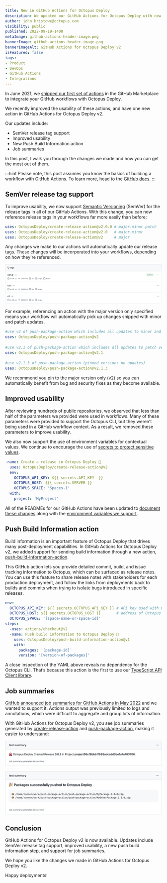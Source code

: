 ```yaml
---
title: New in GitHub Actions for Octopus Deploy
description: We updated our GitHub Actions for Octopus Deploy with new features and to improve usability. Learn more.
author: john.bristowe@octopus.com
visibility: public
published: 2022-09-19-1400
metaImage: github-actions-header-image.png
bannerImage: github-actions-header-image.png
bannerImageAlt: GitHub Actions for Octopus Deploy v2
isFeatured: false
tags:
- Product
- DevOps
- GitHub Actions
- Integrations
---
```


In June 2021, we [shipped our first set of actions](https://octopus.com/blog/github-actions-for-octopus-deploy) in the GitHub Marketplace to integrate your GitHub workflows with Octopus Deploy. 

We recently improved the usability of these actions, and have one new action in GitHub Actions for Octopus Deploy v2. 

Our updates include:

- SemVer release tag support
- Improved usability 
- New Push Build Information action
- Job summaries

In this post, I walk you through the changes we made and how you can get the most out of them. 

:::hint
Please note, this post assumes you know the basics of building a workflow with GitHub Actions. To learn more, head to the [GitHub docs](https://docs.github.com/en/actions/learn-github-actions).
:::

## SemVer release tag support

To improve usability, we now support [Semantic Versioning](https://semver.org/) (SemVer) for the release tags in all of our GitHub Actions. With this change, you can now reference release tags in your workflows far more easily than before:

```yaml
uses: OctopusDeploy/create-release-action@v2.0.0 # major.minor.patch
uses: OctopusDeploy/create-release-action@v2.0   # major.minor
uses: OctopusDeploy/create-release-action@v2     # major
```

Any changes we make to our actions will automatically update our release tags. These changes will be incorporated into your workflows, depending on how they're referenced.

![Screenshot of SemVer Release Tag Support](semver-release-tag-support.png "width=500")

For example, referencing an action with the major version only specified means your workflow will automatically pick up changes shipped with minor and patch updates.

```yaml
#use v2 of push-package-action which includes all updates to minor and patch versions
uses: OctopusDeploy/push-package-action@v2

#use v2.1 of push-package-action which includes all updates to patch versions
uses: OctopusDeploy/push-package-action@v2.1

#use v2.1.3 of push-package-action (pinned version; no updates)
uses: OctopusDeploy/push-package-action@v2.1.3
```

We recommend you pin to the major version only (v2) so you can automatically benefit from bug and security fixes as they become available. 

## Improved usability

After reviewing hundreds of public repositories, we observed that less than half of the parameters we provided were used in workflows. Many of these parameters were provided to support the Octopus CLI, but they weren’t being used in a GitHub workflow context. As a result, we removed these parameters to improve usability. 

We also now support the use of environment variables for contextual values. We continue to encourage the use of [secrets to protect sensitive values](https://docs.github.com/en/actions/security-guides/security-hardening-for-github-actions#using-secrets).

```yaml
-name: Create a release in Octopus Deploy 🐙
  uses: OctopusDeploy/create-release-action@v2
  env:
    OCTOPUS_API_KEY: ${{ secrets.API_KEY  }}
    OCTOPUS_HOST: ${{ secrets.SERVER }}
    OCTOPUS_SPACE: 'Spaces-1'
  with:
    project: 'MyProject'
```

All of the READMEs for our GitHub Actions have been updated to [document these changes](https://github.com/OctopusDeploy/create-release-action/blob/main/migration-guide.md) along with the [environment variables we support](https://github.com/OctopusDeploy/create-release-action#%EF%B8%8F-environment-variables).

## Push Build Information action

Build information is an important feature of Octopus Deploy that drives many post-deployment capabilities. In GitHub Actions for Octopus Deploy v2, we added support for sending build information through a new action, [push-build-information-action](https://github.com/OctopusDeploy/push-build-information-action).

This GitHub action lets you provide detailed commit, build, and issue tracking information to Octopus, which can be surfaced as release notes. You can use this feature to share release notes with stakeholders for each production deployment, and follow the links from deployments back to builds and commits when trying to isolate bugs introduced in specific releases. 

```yaml
env:
  OCTOPUS_API_KEY: ${{ secrets.OCTOPUS_API_KEY }} # API key used with Octopus Deploy
  OCTOPUS_HOST: ${{ secrets.OCTOPUS_HOST }}       # address of Octopus Deploy
  OCTOPUS_SPACE: '[space-name-or-space-id]'
steps:
  -uses: actions/checkout@v2
  -name: Push build information to Octopus Deploy 🐙
    uses: OctopusDeploy/push-build-information-action@v1
    with:
      packages: '[package-id]'
      version: '[version-of-packages]'
```

A close inspection of the YAML above reveals no dependency for the Octopus CLI. That’s because this action is the first to use our [TypeScript API Client library](https://github.com/OctopusDeploy/api-client.ts).

## Job summaries

[GitHub announced job summaries for GitHub Actions in May 2022](https://github.blog/2022-05-09-supercharging-github-actions-with-job-summaries/) and we wanted to support it. Actions output was previously limited to logs and annotations, which were difficult to aggregate and group lots of information. 

With GitHub Actions for Octopus Deploy v2, you see job summaries generated by [create-release-action](https://github.com/OctopusDeploy/create-release-action) and [push-package-action](https://github.com/OctopusDeploy/push-package-action), making it easier to understand:

![Screenshot of job summary for create release action](job-summary-create-release.png "width=500")

![Screenshot of job summary for push package action](job-summary-run-action.png "width=500")

## Conclusion

GitHub Actions for Octopus Deploy v2 is now available. Updates include SemVer release tag support, improved usability, a new push build information step, and support for job summaries. 

We hope you like the changes we made in GitHub Actions for Octopus Deploy v2.

Happy deployments!
